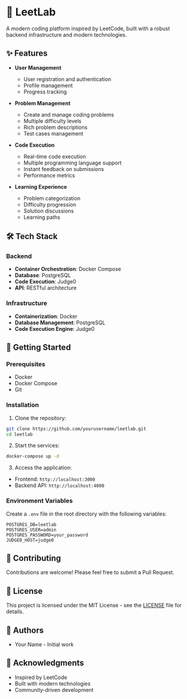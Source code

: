 # 🚀 LeetLab

A modern coding platform inspired by LeetCode, built with a robust backend infrastructure and modern technologies.

## ✨ Features

- **User Management**
  - User registration and authentication
  - Profile management
  - Progress tracking

- **Problem Management**
  - Create and manage coding problems
  - Multiple difficulty levels
  - Rich problem descriptions
  - Test cases management

- **Code Execution**
  - Real-time code execution
  - Multiple programming language support
  - Instant feedback on submissions
  - Performance metrics

- **Learning Experience**
  - Problem categorization
  - Difficulty progression
  - Solution discussions
  - Learning paths

## 🛠 Tech Stack

### Backend
- **Container Orchestration**: Docker Compose
- **Database**: PostgreSQL
- **Code Execution**: Judge0
- **API**: RESTful architecture

### Infrastructure
- **Containerization**: Docker
- **Database Management**: PostgreSQL
- **Code Execution Engine**: Judge0

## 🚀 Getting Started

### Prerequisites
- Docker
- Docker Compose
- Git

### Installation

1. Clone the repository:
```bash
git clone https://github.com/yourusername/leetlab.git
cd leetlab
```

2. Start the services:
```bash
docker-compose up -d
```

3. Access the application:
- Frontend: `http://localhost:3000`
- Backend API: `http://localhost:4000`



### Environment Variables
Create a `.env` file in the root directory with the following variables:

```env
POSTGRES_DB=leetlab
POSTGRES_USER=admin
POSTGRES_PASSWORD=your_password
JUDGE0_HOST=judge0
```

## 🤝 Contributing

Contributions are welcome! Please feel free to submit a Pull Request.

## 📝 License

This project is licensed under the MIT License - see the [LICENSE](LICENSE) file for details.

## 👥 Authors

- Your Name - Initial work

## 🙏 Acknowledgments

- Inspired by LeetCode
- Built with modern technologies
- Community-driven development
